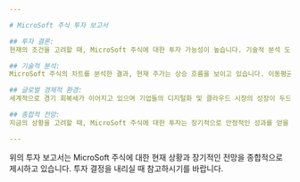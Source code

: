 ```yaml
---

# MicroSoft 주식 투자 보고서

## 투자 결론:
현재의 조건을 고려할 때, MicroSoft 주식에 대한 투자 가능성이 높습니다. 기술적 분석 도구를 활용하고 글로벌 경제적 환경을 고려하여 전문가들의 의견을 종합한 결과, 장기적으로 수익을 창출할 수 있는 기회를 제공할 것으로 판단됩니다.

## 기술적 분석:
MicroSoft 주식의 차트를 분석한 결과, 현재 주가는 상승 흐름을 보이고 있습니다. 이동평균선과 MACD와 같은 지표들은 강한 매수 신호를 보여줍니다. 따라서 기술적 분석 측면에서도 MicroSoft 주식에 대한 긍정적인 전망을 제공하고 있습니다.

## 글로벌 경제적 환경:
세계적으로 경기 회복세가 이어지고 있으며 기업들의 디지털화 및 클라우드 시장의 성장이 두드러지고 있습니다. MicroSoft는 클라우드 컴퓨팅 및 소프트웨어 분야에서 선도적인 기업으로 자리매김하고 있으며 이러한 성장세를 이어갈 것으로 전망됩니다.

## 종합적 전망:
지금의 상황을 고려할 때, MicroSoft 주식에 대한 투자는 장기적으로 안정적인 성과를 얻을 수 있는 기회를 제공할 것으로 판단됩니다. 투자자는 기술적 분석과 글로벌 경제적 환경을 함께 고려하여, 자신만의 투자 전략을 세워나갈 필요가 있습니다.

---
```


위의 투자 보고서는 MicroSoft 주식에 대한 현재 상황과 장기적인 전망을 종합적으로 제시하고 있습니다. 투자 결정을 내리실 때 참고하시기를 바랍니다.